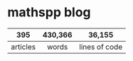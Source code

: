 # mathspp blog

<table class="stats-table">
    <thead>
        <tr>
            <th style="text-align: center;">395</th>
            <th style="text-align: center;">430,366</th>
            <th style="text-align: center;">36,155</th>
        </tr>
    </thead>
    <tbody>
        <tr>
            <td style="text-align: center;">articles</td>
            <td style="text-align: center;">words</td>
            <td style="text-align: center;">lines of code</td>
        </tr>
    </tbody>
</table>